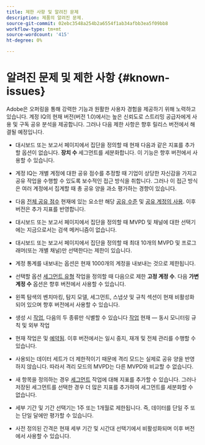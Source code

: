 ```yaml
---
title: 제한 사항 및 알려진 문제
description: 제품의 알려진 문제.
source-git-commit: 02ebc3548a254b2a6554f1ab34afbb3ea5f09bb8
workflow-type: tm+mt
source-wordcount: '415'
ht-degree: 0%

---
```


# 알려진 문제 및 제한 사항 {#known-issues}

Adobe은 오퍼링을 통해 강력한 기능과 원활한 사용자 경험을 제공하기 위해 노력하고 있습니다. 계정 IQ의 현재 버전(버전 1.0)에서는 높은 신뢰도로 스트리밍 공급자에게 사용 및 구독 공유 분석을 제공합니다. 그러나 다음 제한 사항은 향후 릴리스 버전에서 해결될 예정입니다.

* 대시보드 또는 보고서 페이지에서 집단을 정의할 때 현재 다음과 같은 지표를 추가할 옵션이 없습니다. **장치 수** 세그먼트를 세분화합니다. 이 기능은 향후 버전에서 사용할 수 있습니다.

* 계정 IQ는 개별 계정에 대한 공유 점수를 추정할 때 기업이 상당한 자신감을 가지고 공유 작업을 수행할 수 있도록 보수적인 접근 방식을 취합니다. 그러나 이 접근 방식은 여러 계정에서 집계할 때 총 공유 양을 과소 평가하는 경향이 있습니다.

* 다음 [전체 공유 점수](/help/AccountIQ/dashboard.md#overall-sharing-score) 현재에 있는 요소만 해당 [공유 수준](/help/AccountIQ/dashboard.md#sharing-level) 및 [공유 계정의 사용](/help/AccountIQ/dashboard.md#usage-from-shared-accounts). 이후 버전은 추가 지표를 반영합니다.

* 대시보드 또는 보고서 페이지에서 집단을 정의할 때 MVPD 및 채널에 대한 선택기에는 지금으로서는 검색 메커니즘이 없습니다.

* 대시보드 또는 보고서 페이지에서 집단을 정의할 때 최대 10개의 MVPD 및 프로그래머(또는 개별 채널)만 선택한다는 제한이 있습니다.

* 계정 통계를 내보내는 옵션은 현재 1000개의 계정을 내보내는 것으로 제한됩니다.

* 선택할 옵션 [세그먼트 유형](#segment-type) 작업을 정의할 때 다음으로 제한 **고정 계정 수**. 다음 **가변 계정 수** 옵션은 향후 버전에서 사용할 수 있습니다.

* 왼쪽 탐색의 벤치마킹, 탐지 모델, 세그먼트, 스냅샷 및 규칙 섹션이 현재 비활성화되어 있으며 향후 버전에서 사용할 수 있습니다.

* 생성 시 [작업](/help/AccountIQ/operation-affecting-user-segment.md), 다음의 두 종류만 식별할 수 있습니다 [작업](/help/AccountIQ/operation-affecting-user-segment.md) 현재 — 동시 모니터링 규칙 및 외부 작업

* 현재 작업은 및 [예약됨](/help/AccountIQ/operation-affecting-user-segment.md#action). 이후 버전에서는 일시 중지, 재개 및 전체 관리를 수행할 수 있습니다.

* 사용되는 데이터 세트가 더 제한적이기 때문에 격리 모드는 실제로 공유 양을 반영하지 않습니다. 따라서 격리 모드의 MVPD는 다른 MVPD와 비교할 수 없습니다. <!--do we need to separate out this limitation, which is from a different persona i.e. only for Programmer persona?-->

* 새 항목을 정의하는 경우 [세그먼트](/help/AccountIQ/segments-timeframe.md) 작업에 대해 지표를 추가할 수 있습니다. 그러나 저장된 세그먼트를 선택한 경우 더 많은 지표를 추가하여 세그먼트를 세분화할 수 없습니다.

* 세부 기간 및 기간 선택기는 1주 또는 1개월로 제한됩니다. 즉, 데이터를 단일 주 또는 단일 달에만 평가할 수 있습니다.

* 사전 정의된 간격은 현재 세부 기간 및 시간대 선택기에서 비활성화되며 이후 버전에서 사용할 수 있습니다.
